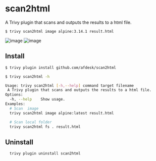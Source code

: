 # scan2html
A Trivy plugin that scans and outputs the results to a html file.

```
$ trivy scan2html image alpine:3.14.1 result.html
```
![image](https://user-images.githubusercontent.com/19297627/224302593-6873913c-d829-4769-84b6-643d00607a4a.png)
![image](https://user-images.githubusercontent.com/19297627/225588665-7b9dc56b-3326-4535-90f3-1dd81e389e5c.png)

## Install
```sh
$ trivy plugin install github.com/afdesk/scan2html

$ trivy scan2html -h

Usage: trivy scan2html [-h,--help] command target filename
 A Trivy plugin that scans and outputs the results to a html file.
Options:
  -h, --help    Show usage.
Examples:
  # Scan  image
  trivy scan2html image alpine:latest result.html

  # Scan local folder
  trivy scan2html fs . result.html
```

## Uninstall
```sh
  trivy plugin uninstall scan2html
```

